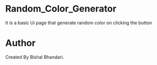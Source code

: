 # Random_Color_Generator
It is a basic Ui page that generate random color on clicking the button
# Author 
Created By Bishal Bhandari.
